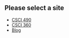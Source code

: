 ## Please select a site

* [CSCI 490](/CSCI490/main.md)
* [CSCI 360](/CSCI360/main.md)
* [Blog](/Blog/main.md)
